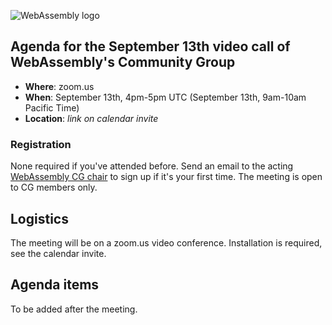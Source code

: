 ![WebAssembly logo](/images/WebAssembly.png)

## Agenda for the September 13th video call of WebAssembly's Community Group

- **Where**: zoom.us
- **When**: September 13th, 4pm-5pm UTC (September 13th, 9am-10am Pacific Time)
- **Location**: *link on calendar invite*

### Registration

None required if you've attended before. Send an email to the acting [WebAssembly CG chair](mailto:webassembly-cg-chair@chromium.org)
to sign up if it's your first time. The meeting is open to CG members only.

## Logistics

The meeting will be on a zoom.us video conference.
Installation is required, see the calendar invite.

## Agenda items

To be added after the meeting.
